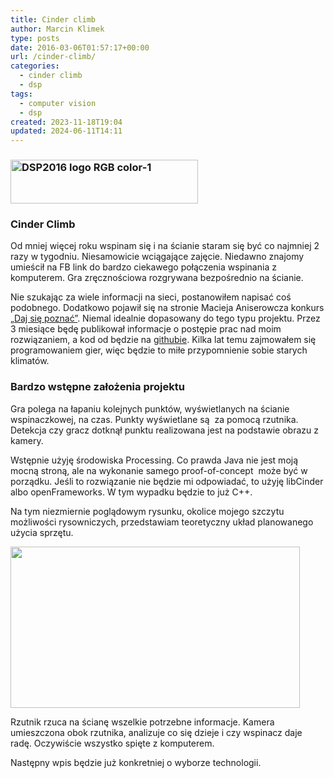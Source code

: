 ```yaml
---
title: Cinder climb
author: Marcin Klimek
type: posts
date: 2016-03-06T01:57:17+00:00
url: /cinder-climb/
categories:
  - cinder climb
  - dsp
tags:
  - computer vision
  - dsp
created: 2023-11-18T19:04
updated: 2024-06-11T14:11
---
```

### <a href="http://dajsiepoznac.pl" target="_blank" rel="attachment wp-att-363"><img decoding="async" loading="lazy" class="alignnone size-medium wp-image-363" src="https://klimek.link/blog/wp-content/uploads/2016/03/DSP2016-logo-RGB-color-1-300x70.png" alt="DSP2016 logo RGB color-1" width="300" height="70" srcset="https://klimek.link/blog/wp-content/uploads/2016/03/DSP2016-logo-RGB-color-1-300x70.png 300w, https://klimek.link/blog/wp-content/uploads/2016/03/DSP2016-logo-RGB-color-1.png 608w" sizes="(max-width: 300px) 100vw, 300px" /></a>

### Cinder Climb

Od mniej więcej roku wspinam się i na ścianie staram się być co najmniej 2 razy w tygodniu. Niesamowicie wciągające zajęcie. Niedawno znajomy umieścił na FB link do bardzo ciekawego połączenia wspinania z komputerem. Gra zręcznościowa rozgrywana bezpośrednio na ścianie.



Nie szukając za wiele informacji na sieci, postanowiłem napisać coś podobnego. Dodatkowo pojawił się na stronie Macieja Aniserowcza konkurs [„Daj się poznać”][1]. Niemal idealnie dopasowany do tego typu projektu. Przez 3 miesiące będę publikował informacje o postępie prac nad moim rozwiązaniem, a kod od będzie na [githubie][2]. Kilka lat temu zajmowałem się programowaniem gier, więc będzie to miłe przypomnienie sobie starych klimatów.

### Bardzo wstępne założenia projektu

Gra polega na łapaniu kolejnych punktów, wyświetlanych na ścianie wspinaczkowej, na czas. Punkty wyświetlane są  za pomocą rzutnika. Detekcja czy gracz dotknął punktu realizowana jest na podstawie obrazu z kamery.

Wstępnie użyję środowiska Processing. Co prawda Java nie jest moją mocną stroną, ale na wykonanie samego proof-of-concept  może być w porządku. Jeśli to rozwiązanie nie będzie mi odpowiadać, to użyję libCinder albo openFrameworks. W tym wypadku będzie to już C++.

Na tym niezmiernie poglądowym rysunku, okolice mojego szczytu możliwości rysowniczych, przedstawiam teoretyczny układ planowanego użycia sprzętu.

<a href="https://klimek.link/blog/wp-content/uploads/2016/03/proto.png" rel="attachment wp-att-358"><img decoding="async" loading="lazy" class="wp-image-358 aligncenter" src="https://klimek.link/blog/wp-content/uploads/2016/03/proto-300x167.png" alt="" width="463" height="258" srcset="https://klimek.link/blog/wp-content/uploads/2016/03/proto-300x167.png 300w, https://klimek.link/blog/wp-content/uploads/2016/03/proto-768x427.png 768w, https://klimek.link/blog/wp-content/uploads/2016/03/proto-1024x569.png 1024w, https://klimek.link/blog/wp-content/uploads/2016/03/proto-1200x667.png 1200w, https://klimek.link/blog/wp-content/uploads/2016/03/proto.png 1288w" sizes="(max-width: 463px) 100vw, 463px" /></a>

Rzutnik rzuca na ścianę wszelkie potrzebne informacje. Kamera umieszczona obok rzutnika, analizuje co się dzieje i czy wspinacz daje radę. Oczywiście wszystko spięte z komputerem.

Następny wpis będzie już konkretniej o wyborze technologii.

&nbsp;

 [1]: http://www.maciejaniserowicz.com/daj-sie-poznac/
 [2]: https://github.com/marcinklimek/CinderClimb